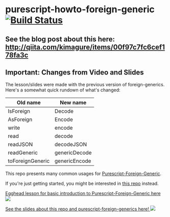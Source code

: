 # purescript-howto-foreign-generic [![Build Status](https://travis-ci.org/justinwoo/purescript-howto-foreign-generic.svg?branch=master)](https://travis-ci.org/justinwoo/purescript-howto-foreign-generic)

## See the blog post about this here: http://qiita.com/kimagure/items/00f97c7fc6cef178fa3c

## Important: Changes from Video and Slides

The lesson/slides were made with the previous version of foreign-generics. Here's a somewhat quick rundown of what's changed:

| Old name | New name |
|----------|----------|
| IsForeign | Decode |
| AsForeign | Encode |
| write | encode |
| read | decode |
| readJSON | decodeJSON |
| readGeneric | genericDecode |
| toForeignGeneric | genericEncode |

This repo presents many common usages for [Purescript-Foreign-Generic](https://github.com/paf31/purescript-foreign-generic).

If you're just getting started, you might be interested in [this repo](https://github.com/justinwoo/simple-record-foreign-generic-demo/blob/master/README.md) instead.

[Egghead lesson for basic introduction to Purescript-Foreign-Generic here
![](http://i.imgur.com/uf6SH0H.png)
](https://egghead.io/lessons/automatically-de-serialize-json-with-purescript-foreign-generics)

[See the slides about this repo and purescript-foreign-generics here!
![](http://i.imgur.com/LGgtQKb.png)
](https://speakerdeck.com/justinwoo/serialization-with-purescript)
